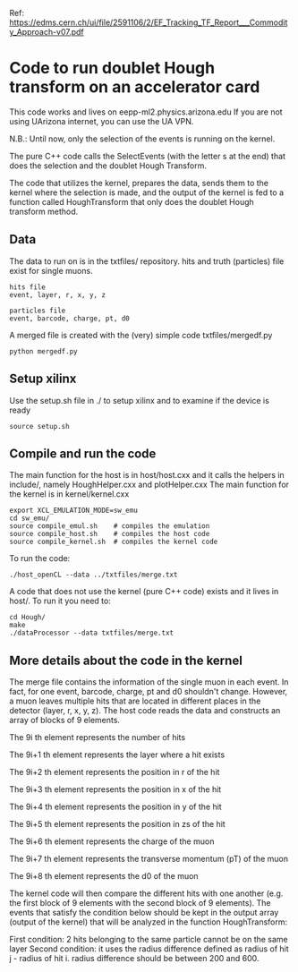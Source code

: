 Ref: https://edms.cern.ch/ui/file/2591106/2/EF_Tracking_TF_Report___Commodity_Approach-v07.pdf 

# Code to run doublet Hough transform on an accelerator card

This code works and lives on eepp-ml2.physics.arizona.edu
If you are not using UArizona internet, you can use the UA VPN.

N.B.: Until now, only the selection of the events is running on the kernel.

The pure C++ code calls the SelectEvents (with the letter s at the end) that does the selection and the doublet Hough Transform.

The code that utilizes the kernel, prepares the data, sends them to the kernel where the selection is made, and the output of the kernel is fed to a function called HoughTransform that only does the doublet Hough transform method.

## Data
The data to run on is in the txtfiles/ repository. hits and truth (particles) file exist for single muons.

```
hits file
event, layer, r, x, y, z

particles file
event, barcode, charge, pt, d0
```

A merged file is created with the (very) simple code txtfiles/mergedf.py
```
python mergedf.py
```

## Setup xilinx
Use the setup.sh file in ./ to setup xilinx and to examine if the device is ready
```
source setup.sh
```

## Compile and run the code
The main function for the host is in host/host.cxx and it calls the helpers in include/, namely HoughHelper.cxx and plotHelper.cxx
The main function for the kernel is in  kernel/kernel.cxx
```
export XCL_EMULATION_MODE=sw_emu
cd sw_emu/
source compile_emul.sh    # compiles the emulation
source compile_host.sh    # compiles the host code
source compile_kernel.sh  # compiles the kernel code
```

To run the code:
```
./host_openCL --data ../txtfiles/merge.txt
```

A code that does not use the kernel (pure C++ code) exists and it lives in host/. To run it you need to:

```
cd Hough/
make
./dataProcessor --data txtfiles/merge.txt 
```

## More details about the code in the kernel
The merge file contains the information of the single muon in each event.
In fact, for one event, barcode, charge, pt and d0 shouldn't change.
However, a muon leaves multiple hits that are located in different places in the detector (layer, r, x, y, z).
The host code reads the data and constructs an array of blocks of 9 elements.

The 9i   th element represents the number of hits

The 9i+1 th element represents the layer where a hit exists

The 9i+2 th element represents the position in r of the hit

The 9i+3 th element represents the position in x of the hit

The 9i+4 th element represents the position in y of the hit

The 9i+5 th element represents the position in zs of the hit

The 9i+6 th element represents the charge of the muon

The 9i+7 th element represents the transverse momentum (pT) of the muon

The 9i+8 th element represents the d0 of the muon

The kernel code will then compare the different hits with one another (e.g. the first block of 9 elements with the second block of 9 elements).
The events that satisfy the condition below should be kept in the output array (output of the kernel) that will be analyzed in the function HoughTransform:

First condition: 2 hits belonging to the same particle cannot be on the same layer
Second condition: it uses the radius difference defined as radius of hit j - radius of hit i. radius difference should be between 200 and 600. 

